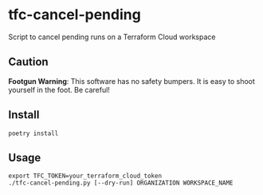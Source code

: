 tfc-cancel-pending
=================

Script to cancel pending runs on a Terraform Cloud workspace


Caution
-------

**Footgun Warning**: This software has no safety bumpers.  It is easy to shoot
yourself in the foot.  Be careful!


Install
-------

```
poetry install
```


Usage
-----

```
export TFC_TOKEN=your_terraform_cloud_token
./tfc-cancel-pending.py [--dry-run] ORGANIZATION WORKSPACE_NAME
```
